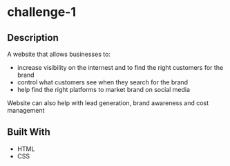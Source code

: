 # challenge-1

## Description
A website that allows businesses to:
* increase visibility on the internest and to find the right customers for the brand
* control what customers see when they search for the brand
* help find the right platforms to market brand on social media

Website can also help with lead generation, brand awareness and cost management

## Built With
* HTML
* CSS

